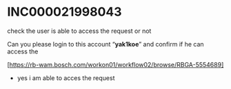 # INC000021998043

check the user is able to access the request or not 

Can you please login to this account “**yak1koe**” and confirm if he can access the 

[https://rb-wam.bosch.com/workon01/workflow02/browse/RBGA-5554689]

- yes i am able to acces the request

